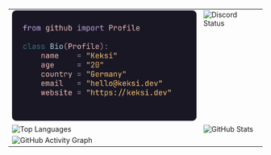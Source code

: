 <table border="0" cellpadding="0" cellspacing="0">
  <tr>
    <td colspan="3" valign="top"><img height="220em" src="./assets/profile.png" alt="Profile" /></td>
    <td colspan="3" valign="top"><img height="220em" src="https://lanyard.cnrad.dev/api/527147599942385674?borderRadius=8px&bg=12101f" alt="Discord Status" /></td>
  </tr>
  <tr>
    <td colspan="3" valign="top"><img height="180em" src="https://github-readme-stats.vercel.app/api/top-langs/?username=keksiqc&layout=compact&theme=rose_pine&hide_border=true&title_color=c4a7e7&text_color=908caa&bg_color=12101f" alt="Top Languages"/></td>
    <td colspan="3" valign="top"><img height="180em" src="https://github-readme-stats.vercel.app/api?username=keksiqc&show_icons=true&theme=rose_pine&hide_border=true&title_color=c4a7e7&text_color=908caa&icon_color=9ccfd8&bg_color=12101f" alt="GitHub Stats"/></td>
  </tr>
  <tr>
    <td colspan="6">
      <img src="https://github-readme-activity-graph.vercel.app/graph?username=keksiqc&theme=minimal&hide_border=true&color=c4a7e7&line=9ccfd8&point=31748f&bg_color=12101f" alt="GitHub Activity Graph" style="border-radius: 2px;" />
    </td>
  </tr>
</table>
